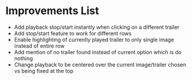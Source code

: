 # Improvements List

* Add playback stop/start instantly when clicking on a different trailer
* Add stop/start feature to work for different rows
* Enable highlighting of currently played trailer to only single image instead of entire row
* Add mention of no trailer found instead of current option which is do nothing
* Change playback to be centered over the current image/trailer chosen vs being fixed at the top
